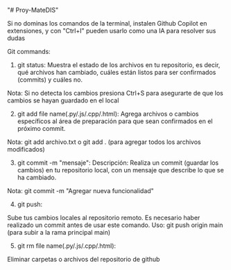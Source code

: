 "# Proy-MateDIS" 

Si no dominas los comandos de la terminal, instalen Github Copilot en extensiones, y con "Ctrl+I" pueden usarlo como una IA para resolver sus dudas

Git commands:

1) git status:
Muestra el estado de los archivos en tu repositorio, es decir, qué archivos han cambiado, cuáles están listos para ser confirmados (commits) y cuáles no.

Nota: Si no detecta los cambios presiona Ctrl+S para asegurarte de que los cambios se hayan guardado en el local

2) git add file name(.py/.js/.cpp/.html):
Agrega archivos o cambios específicos al área de preparación para que sean confirmados en el próximo commit.

Nota: git add archivo.txt o git add . (para agregar todos los archivos modificados)

3) git commit -m "mensaje":
Descripción: Realiza un commit (guardar los cambios) en tu repositorio local, con un mensaje que describe lo que se ha cambiado.

Nota: git commit -m "Agregar nueva funcionalidad"

4) git push:

Sube tus cambios locales al repositorio remoto. Es necesario haber realizado un commit antes de usar este comando.
Uso: git push origin main (para subir a la rama principal main)

5) git rm file name(.py/.js/.cpp/.html):

Eliminar carpetas o archivos del repositorio de github